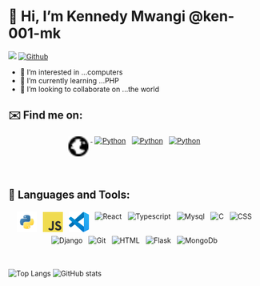 # 👋 Hi, I’m Kennedy Mwangi  @ken-001-mk

![](https://visitor-badge.laobi.icu/badge?page_id=ken-001-mk.ken-001-mk)
[![Github](https://img.shields.io/github/followers/ken-001-mk?label=Follow&style=social)](https://github.com/ken-001-mk)

- 👀 I’m interested in ...computers
- 🌱 I’m currently learning ...PHP
- 💞️ I’m looking to collaborate on ...the world 

## ✉️ Find me on:


<p align="center">
 <a href="https://ken-001-mk.github.io/" target="_blank" rel="noopener noreferrer"> <img src="https://raw.githubusercontent.com/iconic/open-iconic/master/svg/globe.svg" alt="Python" height="40" style="vertical-align:top; margin:4px"> </a>
 <a href="https://linkedin.com/in/kennedy-mwangi-0714a7b9/" target="_blank" rel="noopener noreferrer"> <img src="https://cdn.jsdelivr.net/npm/simple-icons@v3/icons/linkedin.svg" alt="Python" height="40" style="vertical-align:top; margin:4px"></a>
 <a href="mwaskenne@gmail.com"> <img src="https://cdn.jsdelivr.net/npm/simple-icons@v3/icons/gmail.svg" alt="Python" height="40" style="vertical-align:top; margin:4px"></a>
<a href="https://wa.link/er1z7h"> <img src="https://cdn.jsdelivr.net/npm/simple-icons@v3/icons/whatsapp.svg" alt="Python" height="40" style="vertical-align:top; margin:4px"></a>
</p>

<br />

## 🧰 Languages and Tools:
<p align="center">
<img src="https://raw.githubusercontent.com/github/explore/80688e429a7d4ef2fca1e82350fe8e3517d3494d/topics/python/python.png" alt="Python" height="40" style="vertical-align:top; margin:4px">
<img src="https://raw.githubusercontent.com/github/explore/80688e429a7d4ef2fca1e82350fe8e3517d3494d/topics/javascript/javascript.png" alt="Javascript" height="40" style="vertical-align:top; margin:4px">
<img src="https://raw.githubusercontent.com/github/explore/80688e429a7d4ef2fca1e82350fe8e3517d3494d/topics/visual-studio-code/visual-studio-code.png" alt="VS Code" height="40" style="vertical-align:top; margin:4px">
<img src="https://github.com/ken-001-mk/ken-001-mk/assets/113457830/e84da5a6-d813-412d-be71-627507752240" width="80"alt="React" height="40" style="vertical-align:top; margin:4px" >
<img src="https://github.com/ken-001-mk/ken-001-mk/assets/113457830/7d9ec3fb-14be-44c4-8c5d-294aff0a4ae0" alt="Typescript" height="40" style="vertical-align:top; margin:4px" >
<img src="https://github.com/ken-001-mk/ken-001-mk/assets/113457830/9a168243-5cfc-49a5-9eee-404ccc08abf6" alt="Mysql" height="40" style="vertical-align:top; margin:4px" >
<img src="https://github.com/ken-001-mk/ken-001-mk/assets/113457830/2b1e6045-a4c8-4181-884e-39a0e943fac1" alt="C" height="40" style="vertical-align:top; margin:4px" >
<img src="https://github.com/ken-001-mk/ken-001-mk/assets/113457830/f5cdb60d-3522-42e2-bd47-fccec4a41ac9" alt="CSS" height="40" style="vertical-align:top; margin:4px" >
<img src="https://github.com/ken-001-mk/ken-001-mk/assets/113457830/377486c7-2991-4888-98bd-dd3ccfe71f1e" alt="Django" height="40" style="vertical-align:top; margin:4px" >
<img src="https://github.com/ken-001-mk/ken-001-mk/assets/113457830/fa83b5d2-b08c-437b-a00e-8135fdd5db0f" alt="Git" height="40" style="vertical-align:top; margin:4px" >
<img src="https://github.com/ken-001-mk/ken-001-mk/assets/113457830/67b34799-e8d4-4574-8fbe-f1d44924546f" alt="HTML" height="40" style="vertical-align:top; margin:4px" >
<img src="https://github.com/ken-001-mk/ken-001-mk/assets/113457830/8c806590-02eb-4856-b599-98d09fa726cc" alt="Flask" height="40" style="vertical-align:top; margin:4px" >
<img src="https://github.com/ken-001-mk/ken-001-mk/assets/113457830/d1dd5d5a-b8a6-4777-ac76-90733aa19989" alt="MongoDb" height="40" style="vertical-align:top; margin:4px" >
</p>
<br>

![Top Langs](https://github-readme-stats.vercel.app/api/top-langs/?username=ken-001-mk&theme=tokyonight)
![GitHub stats](https://github-readme-stats.vercel.app/api?username=ken-001-mk&show_icons=true&theme=tokyonight)



